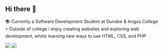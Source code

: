 ## Hi there 👋
📚 Currently a Software Development Student at Dundee & Angus College             
⚡ Outside of college i enjoy creating websites and exploring web development, whilst learning new ways to use HTML, CSS, and PHP

![](https://raw.githubusercontent.com/connleyfarquhar/github-stats/master/generated/overview.svg#gh-dark-mode-only)
![](https://raw.githubusercontent.com/connleyfarquhar/github-stats/master/generated/overview.svg#gh-light-mode-only)

<!--
**connleyfarquhar/connleyfarquhar** is a ✨ _special_ ✨ repository because its `README.md` (this file) appears on your GitHub profile.

Here are some ideas to get you started:

- 🔭 I’m currently working on ...
- 🌱 I’m currently learning ...
- 👯 I’m looking to collaborate on ...
- 🤔 I’m looking for help with ...
- 💬 Ask me about ...
- 📫 How to reach me: ...
- 😄 Pronouns: ...
- ⚡ Fun fact: ...
-->
